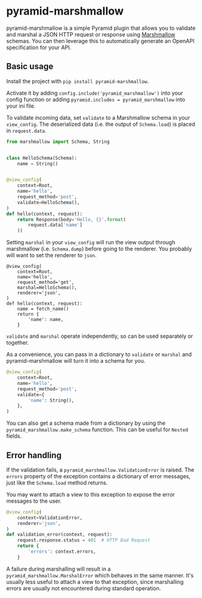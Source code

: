# pyramid-marshmallow

pyramid-marshmallow is a simple Pyramid plugin that allows you to validate and
marshal a JSON HTTP request or response using
[Marshmallow](http://marshmallow.readthedocs.io/) schemas.  You can then
leverage this to automatically generate an OpenAPI specification for your API.

## Basic usage

Install the project with `pip install pyramid-marshmallow`.

Activate it by adding `config.include('pyramid_marshmallow')` into your config
function or adding `pyramid.includes = pyramid_marshmallow` into your ini file.

To validate incoming data, set `validate` to a Marshmallow schema in your
`view_config`.  The deserialized data (i.e. the output of `Schema.load`) is
placed in `request.data`.

```python
from marshmallow import Schema, String


class HelloSchema(Schema):
    name = String()


@view_config(
    context=Root,
    name='hello',
    request_method='post',
    validate=HelloSchema(),
)
def hello(context, request):
    return Response(body='Hello, {}'.format(
        request.data['name']
    ))
```

Setting `marshal` in your `view_config` will run the view output through
marshmallow (i.e. `Schema.dump`) before going to the renderer.  You probably
will want to set the renderer to `json`.

```
@view_config(
    context=Root,
    name='hello',
    request_method='get',
    marshal=HelloSchema(),
    renderer='json',
)
def hello(context, request):
    name = fetch_name()
    return {
        'name': name,
    }
```

`validate` and `marshal` operate independently, so can be used separately or
together.

As a convenience, you can pass in a dictionary to `validate` or `marshal` and
pyramid-marshmallow will turn it into a schema for you.

```python
@view_config(
    context=Root,
    name='hello',
    request_method='post',
    validate={
        'name': String(),
    },
)
```

You can also get a schema made from a dictionary by using the
`pyramid_marshmallow.make_schema` function.  This can be useful for `Nested`
fields.


## Error handling

If the validation fails, a `pyramid_marshmallow.ValidationError` is raised.
The `errors` property of the exception contains a dictionary of error messages,
just like the `Schema.load` method returns.

You may want to attach a view to this exception to expose the error messages to
the user.

```python
@view_config(
    context=ValidationError,
    renderer='json',
)
def validation_error(context, request):
    request.response.status = 401  # HTTP Bad Request
    return {
        'errors': context.errors,
    }
```

A failure during marshalling will result in a
`pyramid_marshmallow.MarshalError` which behaves in the same manner.  It's
usually less useful to attach a view to that exception, since marshalling
errors are usually not encountered during standard operation.
